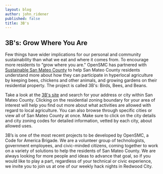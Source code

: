 ```yaml
---
layout: blog
author: john_ridener
published: false
title: 3B's
---
```

## 3B's: Grow Where You Are

Few things have wider implications for our personal and community sustainability than what we eat and where it comes from. To encourage more residents to “grow where you are." OpenSMC has partnered with [Sustainable San Mateo County](http://www.sustainablesanmateo.org/ "Sustainable San Mateo County site") to help San Mateo County residents understand more about how they can participate in hyperlocal agriculture by keeping bees, chickens and other animals, and growing gardens on their residential property. The project is called 3B's: Birds, Bees, and Beans.

Take a look at the [3B's site](http://sustainablesanmateo.org/3bs) and search for your address or city within San Mateo County. Clicking on the residential zoning boundary for your area of interest will help you find out more about what activities are allowed with regard to local agriculture. You can also browse through specific cities or view all of San Mateo County at once. Make sure to click on the city details and city zoning codes for detailed information, vetted by each city, about allowed uses. 

3B’s is one of the most recent projects to be developed by OpenSMC, a Code for America Brigade. We are a volunteer group of technologists, government employees, and civic-minded citizens, coming together to work on a variety of solutions to help the residents of San Mateo County. We are always looking for more people and ideas to advance that goal, so if you would like to play a part, regardless of your technical or civic experience, we invite you to join us at one of our weekly hack nights in Redwood City.

